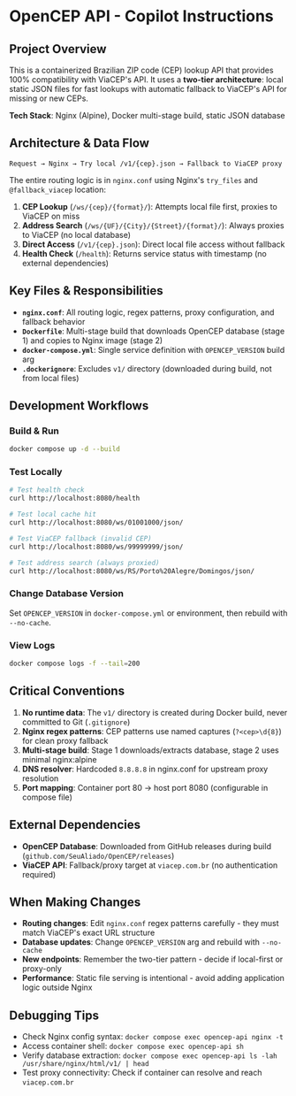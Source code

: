 # OpenCEP API - Copilot Instructions

## Project Overview

This is a containerized Brazilian ZIP code (CEP) lookup API that provides 100% compatibility with ViaCEP's API. It uses a **two-tier architecture**: local static JSON files for fast lookups with automatic fallback to ViaCEP's API for missing or new CEPs.

**Tech Stack**: Nginx (Alpine), Docker multi-stage build, static JSON database

## Architecture & Data Flow

```
Request → Nginx → Try local /v1/{cep}.json → Fallback to ViaCEP proxy
```

The entire routing logic is in `nginx.conf` using Nginx's `try_files` and `@fallback_viacep` location:

1. **CEP Lookup** (`/ws/{cep}/{format}/`): Attempts local file first, proxies to ViaCEP on miss
2. **Address Search** (`/ws/{UF}/{City}/{Street}/{format}/`): Always proxies to ViaCEP (no local database)
3. **Direct Access** (`/v1/{cep}.json`): Direct local file access without fallback
4. **Health Check** (`/health`): Returns service status with timestamp (no external dependencies)

## Key Files & Responsibilities

- **`nginx.conf`**: All routing logic, regex patterns, proxy configuration, and fallback behavior
- **`Dockerfile`**: Multi-stage build that downloads OpenCEP database (stage 1) and copies to Nginx image (stage 2)
- **`docker-compose.yml`**: Single service definition with `OPENCEP_VERSION` build arg
- **`.dockerignore`**: Excludes `v1/` directory (downloaded during build, not from local files)

## Development Workflows

### Build & Run
```bash
docker compose up -d --build
```

### Test Locally
```bash
# Test health check
curl http://localhost:8080/health

# Test local cache hit
curl http://localhost:8080/ws/01001000/json/

# Test ViaCEP fallback (invalid CEP)
curl http://localhost:8080/ws/99999999/json/

# Test address search (always proxied)
curl http://localhost:8080/ws/RS/Porto%20Alegre/Domingos/json/
```

### Change Database Version
Set `OPENCEP_VERSION` in `docker-compose.yml` or environment, then rebuild with `--no-cache`.

### View Logs
```bash
docker compose logs -f --tail=200
```

## Critical Conventions

1. **No runtime data**: The `v1/` directory is created during Docker build, never committed to Git (`.gitignore`)
2. **Nginx regex patterns**: CEP patterns use named captures (`?<cep>\d{8}`) for clean proxy fallback
3. **Multi-stage build**: Stage 1 downloads/extracts database, stage 2 uses minimal nginx:alpine
4. **DNS resolver**: Hardcoded `8.8.8.8` in nginx.conf for upstream proxy resolution
5. **Port mapping**: Container port 80 → host port 8080 (configurable in compose file)

## External Dependencies

- **OpenCEP Database**: Downloaded from GitHub releases during build (`github.com/SeuAliado/OpenCEP/releases`)
- **ViaCEP API**: Fallback/proxy target at `viacep.com.br` (no authentication required)

## When Making Changes

- **Routing changes**: Edit `nginx.conf` regex patterns carefully - they must match ViaCEP's exact URL structure
- **Database updates**: Change `OPENCEP_VERSION` arg and rebuild with `--no-cache`
- **New endpoints**: Remember the two-tier pattern - decide if local-first or proxy-only
- **Performance**: Static file serving is intentional - avoid adding application logic outside Nginx

## Debugging Tips

- Check Nginx config syntax: `docker compose exec opencep-api nginx -t`
- Access container shell: `docker compose exec opencep-api sh`
- Verify database extraction: `docker compose exec opencep-api ls -lah /usr/share/nginx/html/v1/ | head`
- Test proxy connectivity: Check if container can resolve and reach `viacep.com.br`
